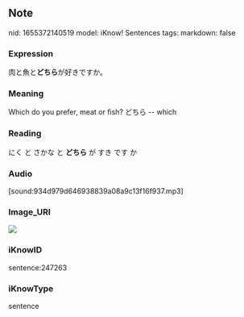 ## Note
nid: 1655372140519
model: iKnow! Sentences
tags: 
markdown: false

### Expression
肉と魚と<b>どちら</b>が好きですか。

### Meaning
Which do you prefer, meat or fish?
どちら -- which

### Reading
にく と さかな と <b>どちら</b> が すき です か

### Audio
[sound:934d979d646938839a08a9c13f16f937.mp3]

### Image_URI
<img src="472db485248a1903a836563676c4d9f2.jpg">

### iKnowID
sentence:247263

### iKnowType
sentence
